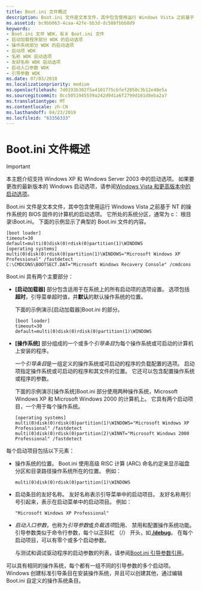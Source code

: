 ```yaml
---
title: Boot.ini 文件概述
description: Boot.ini 文件是文本文件，其中包含使用运行 Windows Vista 之前基于 NT 的操作系统的 BIOS 固件的计算机的启动选项。 它是系统分区，通常 c:\Boot.ini 根目录。
ms.assetid: bc9bb063-4caa-42fe-bb3d-dc588fbbb8d9
keywords:
- Boot.ini 文件 WDK，有关 Boot.ini 文件
- 启动加载程序部分 WDK 的启动选项
- 操作系统部分 WDK 的启动选项
- 启动项 WDK
- 名称 WDK 启动选项
- 友好名称 WDK 启动选项
- 启动入口参数 WDK
- 引导参数 WDK
ms.date: 07/03/2018
ms.localizationpriority: medium
ms.openlocfilehash: 7d0193b302f5a4101775cbfef2050c3b12e48e5a
ms.sourcegitcommit: 0cc5051945559a242d941a6f2799d161d8eba2a7
ms.translationtype: MT
ms.contentlocale: zh-CN
ms.lasthandoff: 04/23/2019
ms.locfileid: "63356333"
---
```

# <a name="overview-of-the-bootini-file"></a>Boot.ini 文件概述

> [!IMPORTANT] 
> 本主题介绍支持 Windows XP 和 Windows Server 2003 中的启动选项。 如果要更改的最新版本的 Windows 启动选项，请参阅[Windows Vista 和更高版本中的启动选项](boot-options-in-windows-vista-and-later.md)。

Boot.ini 文件是文本文件，其中包含使用运行 Windows Vista 之前基于 NT 的操作系统的 BIOS 固件的计算机的启动选项。 它所处的系统分区，通常为 c： 根目录\\Boot.ini。 下面的示例显示了典型的 Boot.ini 文件的内容。

```
[boot loader]
timeout=30
default=multi(0)disk(0)rdisk(0)partition(1)\WINDOWS
[operating systems]
multi(0)disk(0)rdisk(0)partition(1)\WINDOWS="Microsoft Windows XP Professional" /fastdetect
C:\CMDCONS\BOOTSECT.DAT="Microsoft Windows Recovery Console" /cmdcons
```

Boot.ini 具有两个主要部分：

-   **\[启动加载器\]** 部分包含适用于在系统上的所有启动项的选项设置。 选项包括**超时**，引导菜单超时值，并**默认**的默认操作系统的位置。

    下面的示例演示\[启动加载器\]Boot.ini 的部分。

    ```
    [boot loader]
    timeout=30
    default=multi(0)disk(0)rdisk(0)partition(1)\WINDOWS
    ```

-   **\[操作系统\]** 部分组成的一个或多个*引导条目*为每个操作系统或可启动的计算机上安装的程序。

    一个*引导条目*是一组定义的操作系统或可启动的程序的负载配置的选项。 启动项指定操作系统或可启动的程序和其文件的位置。 它还可以包含配置操作系统或程序的参数。

    下面的示例演示\[操作系统\]Boot.ini 部分使用两种操作系统，Microsoft Windows XP 和 Microsoft Windows 2000 的计算机上。 它具有两个启动项目，一个用于每个操作系统。

    ```
    [operating systems]
    multi(0)disk(0)rdisk(0)partition(1)\WINDOWS="Microsoft Windows XP Professional" /fastdetect
    multi(0)disk(0)rdisk(0)partition(2)\WINNT="Microsoft Windows 2000 Professional" /fastdetect
    ```

每个启动项目包括以下元素：

-   操作系统的位置。 Boot.ini 使用高级 RISC 计算 (ARC) 命名约定来显示磁盘分区和目录路径操作系统所在的位置。 例如：
    ```
    multi(0)disk(0)rdisk(0)partition(1)\WINDOWS
    ```

-   启动条目的友好名称。 友好名称表示引导菜单中的启动项目。 友好名称用引号引起来，表示在启动菜单中的启动项目。 例如：
    ```
    "Microsoft Windows XP Professional"
    ```

-   *启动入口参数*，也称为*引导参数*或*负载选项*启用、 禁用和配置操作系统功能。 引导参数类似于命令行参数，每个以正斜杠 （/） 开头，如[ **/debug**](https://msdn.microsoft.com/library/windows/hardware/ff556253)。 在每个启动项目，可以有零个或多个启动参数。

    与测试和调试驱动程序的启动参数的列表，请参阅[Boot.ini 引导参数引用](https://msdn.microsoft.com/library/windows/hardware/ff542248)。

可以具有相同的操作系统，每个都有一组不同的引导参数的多个启动项。 Windows 创建标准引导条目在安装操作系统，并且可以创建其他，通过编辑 Boot.ini 自定义的操作系统条目。
